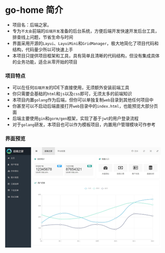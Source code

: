 # go-home 简介

- 项目名：后端之家。
- 专为`不太会`前端的`后端开发`准备的后台系统，方便后端开发快速开发后台工具，排查线上问题，节省生命与时间
- 界面采用开源的`Layui`、`LayuiMini`和`GridManager`，极大地简化了项目代码和结构，代码量少所以可快速上手
- 本项目只提供项目框架和工具，具有简单且清晰的代码结构，但没有集成具体的业务功能，适合从零开始的项目

### 项目特点

- 可以在任何`后端开发`的IDE下直接使用，无须额外安装前端工具
- 你只需要会基础的`html`和`js`以及`css`即可，无须太多的前端知识
- 本项目内置`golang`作为后端，但你可以单独复制`web`目录到其他任何项目中
- 你甚至可以不启动后端直接打开`web`目录中的`index.html`，也能预览大部分页面
- 后端主要使用`gin`和`gorm/gen`框架，实现了基于`jwt`的用户登录流程
- 对于`golang`研发，本项目也可以作为模板项目，内置用户管理模块可作参考

### 界面预览

![预览](web/image/preview.jpeg)